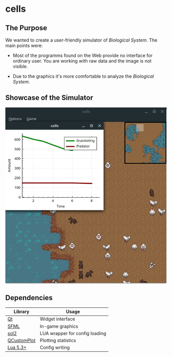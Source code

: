 # cells

## The Purpose

We wanted to create a user-friendly simulator of *Biological System*. The main points were:

+ Most of the programms found on the Web provide no interface for ordinary user. You are working with raw data and the image is not visible.

+ Due to the graphics it's more comfortable to analyze the *Biological System*.

## Showcase of the Simulator

![Game Showcase](https://github.com/alartum/cells/blob/master/example.png)

## Dependencies

| Library                                    | Usage                              |
| ------------------------------------------ |------------------------------------|
| [Qt](http://wiki.qt.io/Main)               | Widget interface                   |
| [SFML](https://www.sfml-dev.org/)          | In-game graphics                   |
| [sol2](https://github.com/ThePhD/sol2)     | LUA wrapper for config loading     |
| [QCustomPlot](http://qcustomplot.com/)     | Plotting statistics                |
| [Lua 5.3+](https://www.lua.org/)           | Config writing                     |      
